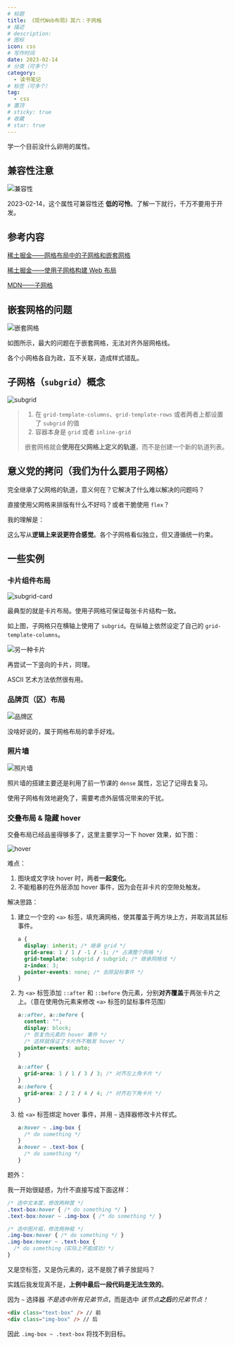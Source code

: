 ```yaml
---
# 标题
title: 《现代Web布局》其六：子网格
# 描述
# description:
# 图标
icon: css
# 写作时间
date: 2023-02-14
# 分类（可多个）
category:
  - 读书笔记
# 标签（可多个）
tag:
  - css
# 置顶
# sticky: true
# 收藏
# star: true
---
```


学一个目前没什么卵用的属性。

<!-- more -->

## 兼容性注意

![兼容性](https://s2.loli.net/2023/02/14/21IoryRntdJjPTE.png)

2023-02-14，这个属性可兼容性还 **低的可怜**。了解一下就行，千万不要用于开发。

## 参考内容

[稀土掘金——网格布局中的子网格和嵌套网格](https://juejin.cn/book/7161370789680250917/section/7160657953932967967)

[稀土掘金——使用子网格构建 Web 布局](https://juejin.cn/book/7161370789680250917/section/1908407916041614)

[MDN——子网格](https://developer.mozilla.org/en-US/docs/Web/CSS/CSS_Grid_Layout/Subgrid)

## 嵌套网格的问题

![嵌套网格](https://s2.loli.net/2023/02/14/JOCav6XcBYjH39n.png)

如图所示，最大的问题在于嵌套网格，无法对齐外层网格线。

各个小网格各自为政，互不关联，造成样式错乱。

## 子网格（`subgrid`）概念

![subgrid](https://s2.loli.net/2023/02/14/OkRpD3aCsTALg8d.png)

> 1. 在 `grid-template-columns`、`grid-template-rows` 或者两者上都设置了 `subgrid` 的值
> 2. 容器本身是 `grid` 或者 `inline-grid`
>
> 嵌套网格就会**使用在父网格上定义的轨道**，而不是创建一个新的轨道列表。

## 意义党的拷问（我们为什么要用子网格）

完全继承了父网格的轨道，意义何在？它解决了什么难以解决的问题吗？

直接使用父网格来排版有什么不好吗？或者干脆使用 `flex`？

我的理解是：

这么写从**逻辑上来说更符合感觉**。各个子网格看似独立，但又遵循统一约束。

## 一些实例

### 卡片组件布局

![subgrid-card](https://s2.loli.net/2023/02/14/2PeKMqwB879CbRJ.jpg)

最典型的就是卡片布局。使用子网格可保证每张卡片结构一致。

如上图，子网格只在横轴上使用了 `subgrid`。在纵轴上依然设定了自己的 `grid-template-columns`。

![另一种卡片](https://s2.loli.net/2023/02/14/1uGpMyFtfV72IqR.jpg)

再尝试一下竖向的卡片，同理。

ASCII 艺术方法依然很有用。

### 品牌页（区）布局

![品牌区](https://s2.loli.net/2023/02/15/UGcFd5EJA38xmrp.png)

没啥好说的，属于网格布局的拿手好戏。

### 照片墙

![照片墙](https://s2.loli.net/2023/02/15/AKVhi36EScXBHsq.png)

照片墙的搭建主要还是利用了前一节课的 `dense` 属性，忘记了记得去复习。

使用子网格有效地避免了，需要考虑外层情况带来的干扰。

### 交叠布局 & 隐藏 hover

交叠布局已经品鉴得够多了，这里主要学习一下 hover 效果，如下图：

![hover](https://s2.loli.net/2023/02/16/ISboEr4kXlgVUHC.gif)

难点：

1. 图块或文字块 hover 时，两者**一起变化**。
2. 不能粗暴的在外层添加 hover 事件，因为会在非卡片的空隙处触发。

解决思路：

1. 建立一个空的 `<a>` 标签，填充满网格，使其覆盖于两方块上方，并取消其鼠标事件。

    ```css
    a {
      display: inherit; /* 继承 grid */
      grid-area: 1 / 1 / -1 / -1; /* 占满整个网格 */
      grid-template: subgrid / subgrid; /* 继承网格线 */
      z-index: 3;
      pointer-events: none; /* 去除鼠标事件 */
    }
    ```

2. 为 `<a>` 标签添加 `::after` 和 `::before` 伪元素，分别**对齐覆盖**于两张卡片之上。（意在使用伪元素来修改 `<a>` 标签的鼠标事件范围）

    ```css
    a::after, a::before {
      content: "";
      display: block;
      /* 恢复伪元素的 hover 事件 */
      /* 这样就保证了卡片外不触发 hover */
      pointer-events: auto;
    }

    a::after {
      grid-area: 1 / 1 / 3 / 3; /* 对齐左上角卡片 */
    }
    a::before {
      grid-area: 2 / 2 / 4 / 4; /* 对齐右下角卡片 */
    }
    ```

3. 给 `<a>` 标签绑定 hover 事件，并用 `~` 选择器修改卡片样式。

    ```css
    a:hover ~ .img-box {
      /* do something */
    }
    a:hover ~ .text-box {
      /* do something */
    }
    ```

题外：

  我一开始很疑惑，为什不直接写成下面这样：

  ```css
  /* 选中文本筐，修改两种筐 */
  .text-box:hover { /* do something */ }
  .text-box:hover ~ .img-box { /* do something */ }

  /* 选中图片框，修改两种框 */
  .img-box:hover { /* do something */ }
  .img-box:hover ~ .text-box {
    /* do something（实际上不能成功）*/
  }
  ```

  又是空标签，又是伪元素的，这不是脱了裤子放屁吗？

  实践后我发现真不是，**上例中最后一段代码是无法生效的**。

  因为 `~` 选择器 *不是选中所有兄弟节点*，而是选中 *该节点**之后**的兄弟节点！*

  ```html
  <div class="text-box" /> // 前
  <div class="img-box" /> // 后
  ```

  因此 `.img-box ~ .text-box` 将找不到目标。
